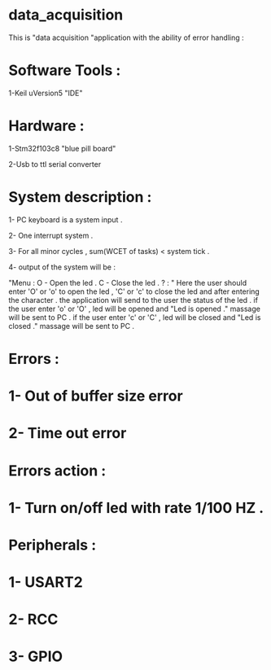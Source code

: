# data_acquisition
This is "data acquisition "application with the ability of error handling :

# Software Tools : 

1-Keil uVersion5 "IDE"

# Hardware :
1-Stm32f103c8  "blue pill board"

2-Usb to ttl serial converter 

# System description :
1- PC keyboard  is a system input .

2- One interrupt system .

3- For all minor cycles , sum(WCET of tasks) < system tick .

4- output of the system will be :

"Menu : 
O - Open the led . 
C - Close the led . 
? : " 
Here the user should enter 'O' or 'o' to open the led , 'C' or 'c' to close the led and after entering the character . the application
will send to the user the status of the led .
if the user enter 'o' or 'O' , led will be opened  and "Led is opened ." massage will be sent to PC .
if the user enter 'c' or 'C' , led will be  closed  and "Led is closed ." massage will be sent to PC .

# Errors :
# 1- Out of buffer size error 
# 2- Time out error

# Errors action :
# 1- Turn on/off led with rate 1/100  HZ . 

# Peripherals :
# 1- USART2 
# 2- RCC 
# 3- GPIO
